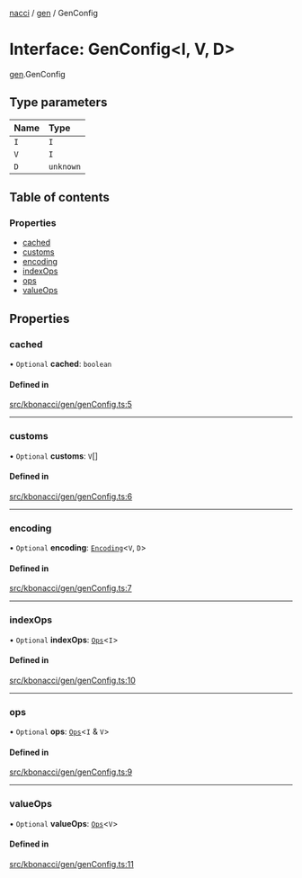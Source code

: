 [nacci](../README.md) / [gen](../modules/gen.md) / GenConfig

# Interface: GenConfig\<I, V, D\>

[gen](../modules/gen.md).GenConfig

## Type parameters

| Name | Type      |
| :--- | :-------- |
| `I`  | `I`       |
| `V`  | `I`       |
| `D`  | `unknown` |

## Table of contents

### Properties

- [cached](gen.GenConfig.md#cached)
- [customs](gen.GenConfig.md#customs)
- [encoding](gen.GenConfig.md#encoding)
- [indexOps](gen.GenConfig.md#indexops)
- [ops](gen.GenConfig.md#ops)
- [valueOps](gen.GenConfig.md#valueops)

## Properties

### cached

• `Optional` **cached**: `boolean`

#### Defined in

[src/kbonacci/gen/genConfig.ts:5](https://github.com/havelessbemore/nacci/blob/68d5ad6/src/kbonacci/gen/genConfig.ts#L5)

---

### customs

• `Optional` **customs**: `V`[]

#### Defined in

[src/kbonacci/gen/genConfig.ts:6](https://github.com/havelessbemore/nacci/blob/68d5ad6/src/kbonacci/gen/genConfig.ts#L6)

---

### encoding

• `Optional` **encoding**: [`Encoding`](enc.Encoding.md)\<`V`, `D`\>

#### Defined in

[src/kbonacci/gen/genConfig.ts:7](https://github.com/havelessbemore/nacci/blob/68d5ad6/src/kbonacci/gen/genConfig.ts#L7)

---

### indexOps

• `Optional` **indexOps**: [`Ops`](ops.Ops.md)\<`I`\>

#### Defined in

[src/kbonacci/gen/genConfig.ts:10](https://github.com/havelessbemore/nacci/blob/68d5ad6/src/kbonacci/gen/genConfig.ts#L10)

---

### ops

• `Optional` **ops**: [`Ops`](ops.Ops.md)\<`I` & `V`\>

#### Defined in

[src/kbonacci/gen/genConfig.ts:9](https://github.com/havelessbemore/nacci/blob/68d5ad6/src/kbonacci/gen/genConfig.ts#L9)

---

### valueOps

• `Optional` **valueOps**: [`Ops`](ops.Ops.md)\<`V`\>

#### Defined in

[src/kbonacci/gen/genConfig.ts:11](https://github.com/havelessbemore/nacci/blob/68d5ad6/src/kbonacci/gen/genConfig.ts#L11)
